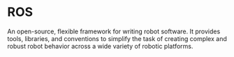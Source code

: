 # ROS
An open-source, flexible framework for writing robot software. It provides tools, libraries, and conventions to simplify the task of creating complex and robust robot behavior across a wide variety of robotic platforms.

